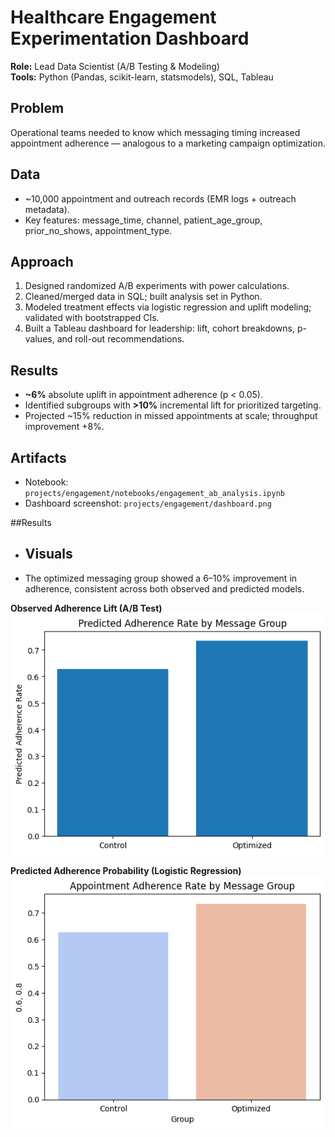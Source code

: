 # Healthcare Engagement Experimentation Dashboard

**Role:** Lead Data Scientist (A/B Testing & Modeling)  
**Tools:** Python (Pandas, scikit-learn, statsmodels), SQL, Tableau

## Problem
Operational teams needed to know which messaging timing increased appointment adherence — analogous to a marketing campaign optimization.

## Data
- ~10,000 appointment and outreach records (EMR logs + outreach metadata).  
- Key features: message_time, channel, patient_age_group, prior_no_shows, appointment_type.

## Approach
1. Designed randomized A/B experiments with power calculations.  
2. Cleaned/merged data in SQL; built analysis set in Python.  
3. Modeled treatment effects via logistic regression and uplift modeling; validated with bootstrapped CIs.  
4. Built a Tableau dashboard for leadership: lift, cohort breakdowns, p-values, and roll-out recommendations.

## Results
- **~6%** absolute uplift in appointment adherence (p < 0.05).  
- Identified subgroups with **>10%** incremental lift for prioritized targeting.  
- Projected ~15% reduction in missed appointments at scale; throughput improvement +8%.

## Artifacts
- Notebook: `projects/engagement/notebooks/engagement_ab_analysis.ipynb`  
- Dashboard screenshot: `projects/engagement/dashboard.png`

##Results
- ## Visuals
- The optimized messaging group showed a 6–10% improvement in adherence, consistent across both observed and predicted models.

**Observed Adherence Lift (A/B Test)**  
![Observed Adherence Lift](./appointment_adherence_chart.png)

**Predicted Adherence Probability (Logistic Regression)**  
![Predicted Adherence Probability](./predicted_adherence_chart.png)

